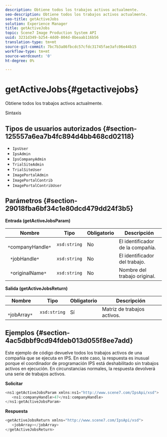 ```yaml
---
description: Obtiene todos los trabajos activos actualmente.
seo-description: Obtiene todos los trabajos activos actualmente.
seo-title: getActiveJobs
solution: Experience Manager
title: getActiveJobs
topic: Scene7 Image Production System API
uuid: 3231d349-b254-4dd0-804d-8beaab116b56
translation-type: tm+mt
source-git-commit: 7bc7b3a86fbcdc57cfdc31745fae3afc06e44b15
workflow-type: tm+mt
source-wordcount: '0'
ht-degree: 0%

---
```



# getActiveJobs{#getactivejobs}

Obtiene todos los trabajos activos actualmente.

Sintaxis

## Tipos de usuarios autorizados {#section-125557a6ea7b4fc894d4bb468cd02118}

* `IpsUser`
* `IpsAdmin`
* `IpsCompanyAdmin`
* `TrialSiteAdmin`
* `TrialSiteUser`
* `ImagePortalAdmin`
* `ImagePortalContrib`
* `ImagePortalContribUser`

## Parámetros {#section-29018fba6bf34c1e80dcd479dd24f3b5}

**Entrada (getActiveJobsParam)**

| Nombre | Tipo | Obligatorio | Descripción |
|---|---|---|---|
| ` *`companyHandle`*` | `xsd:string` | No | El identificador de la compañía. |
| ` *`jobHandle`*` | `xsd:string` | No | El identificador del trabajo. |
| ` *`originalName`*` | `xsd:string` | No | Nombre del trabajo original. |

**Salida (getActiveJobsReturn)**

| Nombre | Tipo | Obligatorio | Descripción |
|---|---|---|---|
| ` *`jobArray`*` | `xsd:string` | Sí | Matriz de trabajos activos. |

## Ejemplos {#section-4ac5dbbf9cd94fdeb013d055f8ee7add}

Este ejemplo de código devuelve todos los trabajos activos de una compañía que se ejecuta en IPS. En este caso, la respuesta es inusual porque el coordinador de programación IPS está deshabilitado sin trabajos activos en ejecución. En circunstancias normales, la respuesta devolverá una serie de trabajos activos.

**Solicitar**

```java
<ns1:getActiveJobsParam xmlns:ns1="http://www.scene7.com/IpsApi/xsd">
   <ns1:companyHandle>47</ns1:companyHandle>
</ns1:getActiveJobsParam>
```

**Respuesta**

```java
<getActiveJobsReturn xmlns="http://www.scene7.com/IpsApi/xsd">
   <jobArray></jobArray>
</getActiveJobsReturn>
```

